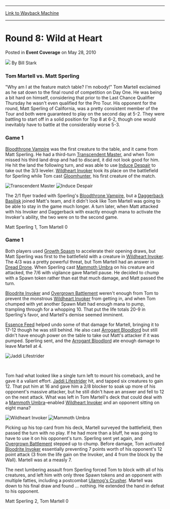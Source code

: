 
---
[Link to Wayback Machine](https://web.archive.org/web/20220522072422/https://magic.wizards.com/en/articles/archive/event-coverage/round-8-wild-heart-2010-05-28)

[_metadata_:author]:- "Bill Stark"
[_metadata_:description]:- "Tom Martell vs. Matt Sperling `Why am I at the feature match table? I'm nobody!` Tom Martell exclaimed as he sat down to the final round of competition on Day One. He was being a bit hard on himself, considering that prior to the Last Chance Qualifier Thursday he wasn't even qualified for the Pro Tour. His opponent for the round, Matt Sperling of California, was a pretty"
[_metadata_:generator]:- "Drupal 7 (http://drupal.org)"
[_metadata_:node]:- "510611"
[_metadata_:publish_date]:- "2010-05-28"
[_metadata_:source]:- "div-main-content"
[_metadata_:title]:- "Round 8: Wild at Heart"
[_metadata_:wayback_capture_timestamp]:- "2022-05-22 07:24:22"
[_metadata_:wayback_raw_url]:- "https://web.archive.org/web/20220522072422id_/https://magic.wizards.com/en/articles/archive/event-coverage/round-8-wild-heart-2010-05-28"
[_metadata_:wayback_url]:- "https://magic.wizards.com/en/articles/archive/event-coverage/round-8-wild-heart-2010-05-28"
---


Round 8: Wild at Heart
======================



 Posted in **Event Coverage**
 on May 28, 2010 






![](https://media.magic.wizards.com/styles/auth_small/public/images/person/authorpic_BillStark.jpg)
By Bill Stark












### Tom Martell vs. Matt Sperling


"Why am I at the feature match table? I'm nobody!" Tom Martell exclaimed as he sat down to the final round of competition on Day One. He was being a bit hard on himself, considering that prior to the Last Chance Qualifier Thursday he wasn't even qualified for the Pro Tour. His opponent for the round, Matt Sperling of California, was a pretty consistent member of the Tour and both were guaranteed to play on the second day at 5-2. They were battling to start off in a solid position for Top 8 at 6-2, though one would inevitably have to battle at the considerably worse 5-3.


### Game 1


[Bloodthrone Vampire](https://gatherer.wizards.com/Pages/Card/Details.aspx?name=Bloodthrone+Vampire) was the first creature to the table, and it came from Matt Sperling. He had a third-turn [Transcendent Master](https://gatherer.wizards.com/Pages/Card/Details.aspx?name=Transcendent+Master), and when Tom missed his third land drop and had to discard, it did not look good for him. He hit the land the following turn, and was able to use [Induce Despair](https://gatherer.wizards.com/Pages/Card/Details.aspx?name=Induce+Despair) to take out the 3/3 leveler. [Wildheart Invoker](https://gatherer.wizards.com/Pages/Card/Details.aspx?name=Wildheart+Invoker) took its place on the battlefield for Sperling while Tom cast [Gloomhunter](https://gatherer.wizards.com/Pages/Card/Details.aspx?name=Gloomhunter), his first creature of the match.



![Transcendent Master](http://gatherer.wizards.com/Handlers/Image.ashx?type=card&name=Transcendent+Master)
![Induce Despair](http://gatherer.wizards.com/Handlers/Image.ashx?type=card&name=Induce+Despair)

The 2/1 flyer traded with Sperling's [Bloodthrone Vampire](https://gatherer.wizards.com/Pages/Card/Details.aspx?name=Bloodthrone+Vampire), but a [Daggerback Basilisk](https://gatherer.wizards.com/Pages/Card/Details.aspx?name=Daggerback+Basilisk) joined Matt's team, and it didn't look like Tom Martell was going to be able to stay in the game much longer. A turn later, when Matt attacked with his Invoker and Daggerback with exactly enough mana to activate the Invoker's ability, the two were on to the second game.


Matt Sperling 1, Tom Martell 0


### Game 1


Both players used [Growth Spasm](https://gatherer.wizards.com/Pages/Card/Details.aspx?name=Growth+Spasm) to accelerate their opening draws, but Matt Sperling was first to the battlefield with a creature in [Wildheart Invoker](https://gatherer.wizards.com/Pages/Card/Details.aspx?name=Wildheart+Invoker). The 4/3 was a pretty powerful threat, but Tom Martell had an answer in [Dread Drone](https://gatherer.wizards.com/Pages/Card/Details.aspx?name=Dread+Drone). When Sperling cast [Mammoth Umbra](https://gatherer.wizards.com/Pages/Card/Details.aspx?name=Mammoth+Umbra) on his creature and attacked, the 7/6 with vigilance gave Martell pause. He decided to chump with a Spawn token rather than eat that much damage, and Matt passed the turn.


[Bloodrite Invoker](https://gatherer.wizards.com/Pages/Card/Details.aspx?name=Bloodrite+Invoker) and [Overgrown Battlement](https://gatherer.wizards.com/Pages/Card/Details.aspx?name=Overgrown+Battlement) weren't enough from Tom to prevent the monstrous [Wildheart Invoker](https://gatherer.wizards.com/Pages/Card/Details.aspx?name=Wildheart+Invoker) from getting in, and when Tom chumped with yet another Spawn Matt had enough mana to pump, trampling through for a whopping 10. That put the life totals 20-9 in Sperling's favor, and Martell's demise seemed imminent.


[Essence Feed](https://gatherer.wizards.com/Pages/Card/Details.aspx?name=Essence+Feed) helped undo some of that damage for Martell, bringing it to 17-12 though he was still behind. He also cast [Arrogant Bloodlord](https://gatherer.wizards.com/Pages/Card/Details.aspx?name=Arrogant+Bloodlord) but still didn't have enough power on the table to take out Matt's attacker if it was pumped. Sperling sent, and the [Arrogant Bloodlord](https://gatherer.wizards.com/Pages/Card/Details.aspx?name=Arrogant+Bloodlord) ate enough damage to leave Martell at 4.



![Jaddi Lifestrider](http://gatherer.wizards.com/Handlers/Image.ashx?type=card&name=Jaddi+Lifestrider)

 

Tom had what looked like a single turn left to mount his comeback, and he gave it a valiant effort. [Jaddi Lifestrider](https://gatherer.wizards.com/Pages/Card/Details.aspx?name=Jaddi+Lifestrider) hit, and tapped six creatures to gain 12. That put him at 16 and gave him a 2/8 blocker to soak up more of his opponent's massive attacker, but he still didn't have an answer and fell to 12 on the next attack. What was left in Tom Martell's deck that could deal with a [Mammoth Umbra](https://gatherer.wizards.com/Pages/Card/Details.aspx?name=Mammoth+Umbra)–enabled [Wildheart Invoker](https://gatherer.wizards.com/Pages/Card/Details.aspx?name=Wildheart+Invoker) and an opponent sitting on eight mana?



![Wildheart Invoker](http://gatherer.wizards.com/Handlers/Image.ashx?type=card&name=Wildheart+Invoker)
![Mammoth Umbra](http://gatherer.wizards.com/Handlers/Image.ashx?type=card&name=Mammoth+Umbra)

Picking up his top card from his deck, Martell surveyed the battlefield, then passed the turn with no play. If he had more than a bluff, he was going to have to use it on his opponent's turn. Sperling sent yet again, and [Overgrown Battlement](https://gatherer.wizards.com/Pages/Card/Details.aspx?name=Overgrown+Battlement) stepped up to chump. Before damage, Tom activated [Bloodrite Invoker](https://gatherer.wizards.com/Pages/Card/Details.aspx?name=Bloodrite+Invoker) essentially preventing 7 points worth of his opponent's 12 point attack (3 from the life gain on the Invoker, and 4 from the block by the Wall). Martell was at a measly 7.


The next lumbering assault from Sperling forced Tom to block with all of his creatures, and left him with only three Spawn tokens and an opponent with multiple fatties, including a postcombat [Ulamog's Crusher](https://gatherer.wizards.com/Pages/Card/Details.aspx?name=Ulamog%27s+Crusher). Martell was down to his final draw and found ... nothing. He extended the hand in defeat to his opponent.


Matt Sperling 2, Tom Martell 0








